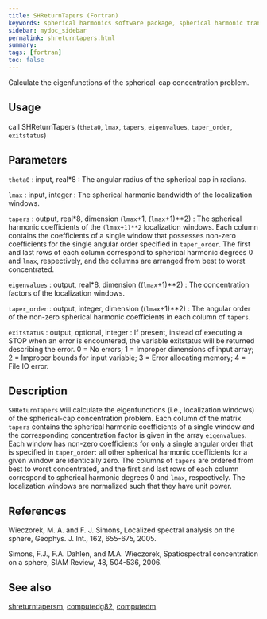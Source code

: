 ```yaml
---
title: SHReturnTapers (Fortran)
keywords: spherical harmonics software package, spherical harmonic transform, legendre functions, multitaper spectral analysis, fortran, Python, gravity, magnetic field
sidebar: mydoc_sidebar
permalink: shreturntapers.html
summary:
tags: [fortran]
toc: false
---
```


Calculate the eigenfunctions of the spherical-cap concentration problem.

## Usage

call SHReturnTapers (`theta0`, `lmax`, `tapers`, `eigenvalues`, `taper_order`, `exitstatus`)

## Parameters

`theta0` : input, real\*8
:   The angular radius of the spherical cap in radians.

`lmax` : input, integer
:   The spherical harmonic bandwidth of the localization windows.

`tapers` : output, real\*8, dimension (`lmax`+1, (`lmax`+1)\*\*2)
:   The spherical harmonic coefficients of the `(lmax+1)**2` localization windows. Each column contains the coefficients of a single window that possesses non-zero coefficients for the single angular order specified in `taper_order`. The first and last rows of each column correspond to spherical harmonic degrees 0 and `lmax`, respectively, and the columns are arranged from best to worst concentrated.

`eigenvalues` : output, real\*8, dimension ((`lmax`+1)\*\*2)
:   The concentration factors of the localization windows.

`taper_order` : output, integer, dimension ((`lmax`+1)\*\*2)
:   The angular order of the non-zero spherical harmonic coefficients in each column of `tapers`.

`exitstatus` : output, optional, integer
:   If present, instead of executing a STOP when an error is encountered, the variable exitstatus will be returned describing the error. 0 = No errors; 1 = Improper dimensions of input array; 2 = Improper bounds for input variable; 3 = Error allocating memory; 4 = File IO error.

## Description

`SHReturnTapers` will calculate the eigenfunctions (i.e., localization windows) of the spherical-cap concentration problem. Each column of the matrix `tapers` contains the spherical harmonic coefficients of a single window and the corresponding concentration factor is given in the array `eigenvalues`. Each window has non-zero coefficients for only a single angular order that is specified in `taper_order`: all other spherical harmonic coefficients for a given window are identically zero. The columns of `tapers` are ordered from best to worst concentrated, and the first and last rows of each column correspond to spherical harmonic degrees 0 and `lmax`, respectively. The localization windows are normalized such that they have unit power.

## References

Wieczorek, M. A. and F. J. Simons, Localized spectral analysis on the sphere, 
Geophys. J. Int., 162, 655-675, 2005.

Simons, F.J., F.A. Dahlen, and M.A. Wieczorek, Spatiospectral concentration on a sphere, SIAM Review, 48, 504-536, 2006.

## See also

[shreturntapersm](shreturntapersm.html), [computedg82](computedg82.html), [computedm](computedm.html)
